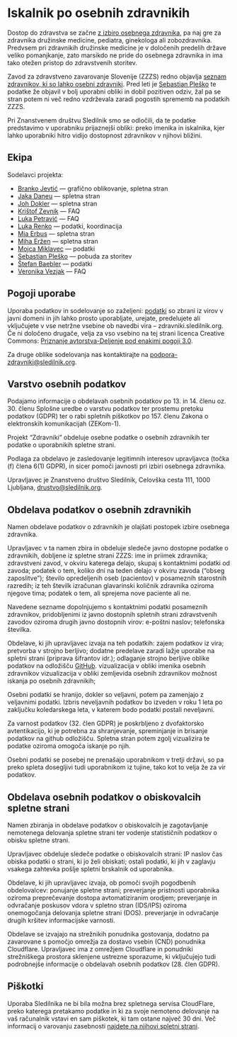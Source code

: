# Iskalnik po osebnih zdravnikih

Dostop do zdravstva se začne [z izbiro osebnega zdravnika](https://e-uprava.gov.si/podrocja/sociala-zdravje-smrt/zdravje/sociala-osebni-zdravnik.html), pa naj gre za zdravnika družinske medicine, pediatra, ginekologa ali zobozdravnika. Predvsem pri zdravnikih družinske medicine je v določenih predelih države veliko pomanjkanje, zato marsikdo ne pride do osebnega zdravnika in ima tako otežen pristop do zdravstvenih storitev.

Zavod za zdravstveno zavarovanje Slovenije (ZZZS) redno objavlja [seznam zdravnikov, ki so lahko osebni zdravniki](https://zavarovanec.zzzs.si/wps/portal/portali/azos/ioz/ioz_izvajalci). Pred leti je [Sebastian Pleško](https://plesko.si/) te podatke že objavil v bolj uporabni obliki in dobil pozitiven odziv, žal pa se stran potem ni več redno vzdrževala zaradi pogostih sprememb na podatkih ZZZS.

Pri Znanstvenem društvu Sledilnik smo se odločili, da te podatke predstavimo v uporabniku prijaznejši obliki: preko imenika in iskalnika, kjer lahko uporabniki hitro vidijo dostopnost zdravnikov v njihovi bližini.

## Ekipa

Sodelavci projekta:

- [Branko Jevtić](https://www.bananica.com) — grafično oblikovanje, spletna stran
- [Jaka Daneu](https://github.com/jalezi) — spletna stran
- [Joh Dokler](https://github.com/joahim) — spletna stran
- [Krištof Zevnik](https://www.zevnik.eu/blog-kristof-zevnik) — FAQ
- [Luka Petravić](https://scholar.google.com/citations?user=gmundjAAAAAJ&hl=sl) — FAQ
- [Luka Renko](https://twitter.com/lukarenko) — podatki, koordinacija
- [Mia Erbus](https://github.com/miaerbus) — spletna stran
- [Miha Eržen](https://github.com/mihaerzen) — spletna stran
- [Mojca Miklavec](https://github.com/mojca) — podatki
- [Sebastian Pleško](https://plesko.si/) — pobuda za storitev
- [Štefan Baebler](https://twitter.com/StefanBaebler) — podatki
- [Veronika Vezjak]() — FAQ


## Pogoji uporabe

Uporaba podatkov in sodelovanje so zaželjeni: [podatki](https://github.com/sledilnik/zdravniki-data) so zbrani iz virov v javni domeni in jih lahko prosto uporabljate, urejate, predelujete ali vključujete v vse netržne vsebine ob navedbi vira – zdravniki.sledilnik.org. Če ni določeno drugače, velja za vso vsebino na tej strani licenca Creative Commons: [Priznanje avtorstva-Deljenje pod enakimi pogoji 3.0](https://creativecommons.org/licenses/by-sa/3.0/deed.sl).

Za druge oblike sodelovanja nas kontaktirajte na podpora-zdravniki@sledilnik.org.

## Varstvo osebnih podatkov

Podajamo informacije o obdelavah osebnih podatkov po 13. in 14. členu oz. 30. členu Splošne uredbe o varstvu podatkov ter prostemu pretoku podatkov (GDPR) ter o rabi spletnih piškotkov po 157. členu Zakona o elektronskih komunikacijah (ZEKom-1).

Projekt “Zdravniki” obdeluje osebne podatke o osebnih zdravnikih ter podatke o uporabnikih spletne strani.

Podlaga za obdelavo je zasledovanje legitimnih interesov upravljavca (točka (f) člena 6(1) GDPR), in sicer pomoči javnosti pri izbiri osebnega zdravnika.

Upravljavec je Znanstveno društvo Sledilnik, Celovška cesta 111, 1000 Ljubljana, drustvo@sledilnik.org.

## Obdelava podatkov o osebnih zdravnikih

Namen obdelave podatkov o zdravnikih je olajšati postopek izbire osebnega zdravnika.

Upravljavec v ta namen zbira in obdeluje sledeče javno dostopne podatke o zdravnikih, dobljene iz spletne strani ZZZS:
ime in priimek zdravnika;
zdravstveni zavod, v okviru katerega delajo, skupaj s kontaktnimi podatki od zavoda;
podatek o tem, koliko dni na teden delajo v okviru zavoda (“obseg zaposlitve”);
število opredeljenih oseb (pacientov) v posameznih starostnih razredih;
iz teh številk izračunan glavarinski količnik zdravnika oziroma njegove tima;
podatek o tem, ali sprejema nove paciente ali ne.

Navedene sezname dopolnjujemo s kontaktnimi podatki posameznih zdravnikov, pridobljenimi iz javno dostopnih spletnih strani zdravstvenih zavodov oziroma drugih javno dostopnih virov:
e-poštni naslov;
telefonska številka.

Obdelave, ki jih upravljavec izvaja na teh podatkih:
zajem podatkov iz vira;
pretvorba v strojno berljivo;
dodatne predelave zaradi lažje uporabe na spletni strani (priprava šifrantov idr.);
odlaganje strojno berljive oblike podatkov na odložišču [GitHub](https://github.com/sledilnik/zdravniki-data).
vizualizacija v obliki imenika osebnih zdravnikov
vizualizacija v obliki zemljevida osebnih zdravnikov
možnost iskanja po osebnih zdravnikih;

Osebni podatki se hranijo, dokler so veljavni, potem pa zamenjajo z veljavnimi podatki. Izbris neveljavnih podatkov bo izveden v roku 1 leta po zaključku koledarskega leta, v katerem bodo podatki postali neveljavni.

Za varnost podatkov (32. člen GDPR) je poskrbljeno z dvofaktorsko avtentikacijo, ki je potrebna za shranjevanje, spreminjanje in brisanje podatkov na github odložišču. Spletna stran potem zgolj vizualizira te podatke oziroma omogoča iskanje po njih.

Osebni podatki se posebej ne prenašajo uporabnikom v tretji državi, so pa preko spleta dosegljivi tudi uporabnikom iz tujine, tako kot to velja že za vir podatkov.

## Obdelava osebnih podatkov o obiskovalcih spletne strani

Namen zbiranja in obdelave podatkov o obiskovalcih je zagotavljanje nemotenega delovanja spletne strani ter vodenje statističnih podatkov o obisku spletne strani.

Upravljavec obdeluje sledeče podatke o obiskovalcih strani:
IP naslov
čas obiska
podatki o strani, ki jo želi obiskati;
ostali podatki, ki jih v zaglavju vsakega zahtevka pošlje spletni brskalnik od uporabnika.

Obdelave, ki jih upravljavec izvaja, ob pomoči svojih pogodbenih obdelovalcev:
ponujanje spletne strani;
preverjanje pristnosti uporabnika oziroma preprečevanje dostopa avtomatiziranim orodjem;
preverjanje in odvračanje poskusov vdora v spletno stran (IDS/IPS) oziroma onemogočanja delovanja spletne strani (DOS).
preverjanje in odvračanje drugih kršitev informacijske varnosti.

Obdelave se izvajajo na strežnikih ponudnika gostovanja, dodatno pa zavarovane s pomočjo omrežja za dostavo vsebin (CND) ponudnika Cloudflare. Upravljavec ima z omrežjem Cloudflare in ponudniki strežniškega prostora sklenjene ustrezne sporazume, ki vključujejo tudi podrobnejše informacije o obdelavah osebnih podatkov (28. člen GDPR).

## Piškotki

Uporaba Sledilnika ne bi bila možna brez spletnega servisa CloudFlare, preko katerega pretakamo podatke in ki za svoje nemoteno delovanje na vaš računalnik vstavi en sam piškotek, ki tam ostane največ 30 dni. Več informacij o varovanju zasebnosti [najdete na njihovi spletni strani](https://developers.cloudflare.com/fundamentals/get-started/cloudflare-cookies).